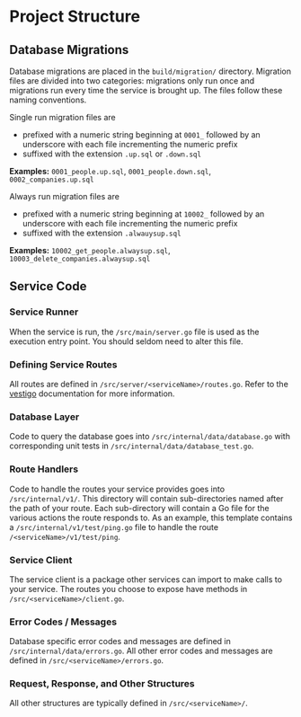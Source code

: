 # Project Structure
## Database Migrations
Database migrations are placed in the `build/migration/` directory. Migration files are divided into two categories:
migrations only run once and migrations run every time the service is brought up. The files follow these naming
conventions.

Single run migration files are
- prefixed with a numeric string beginning at `0001_` followed by an underscore with each file incrementing the numeric
  prefix
- suffixed with the extension `.up.sql` or `.down.sql`

**Examples:** `0001_people.up.sql`, `0001_people.down.sql`, `0002_companies.up.sql`

Always run migration files are
- prefixed with a numeric string beginning at `10002_` followed by an underscore with each file incrementing the numeric
  prefix
- suffixed with the extension `.alwauysup.sql`

**Examples:** `10002_get_people.alwaysup.sql`, `10003_delete_companies.alwaysup.sql`

## Service Code
### Service Runner
When the service is run, the `/src/main/server.go` file is used as the execution entry point. You should seldom need
to alter this file.

### Defining Service Routes
All routes are defined in `/src/server/<serviceName>/routes.go`. Refer to the [vestigo](https://github.com/husobee/vestigo)
documentation for more information.

### Database Layer
Code to query the database goes into `/src/internal/data/database.go` with corresponding unit tests in
`/src/internal/data/database_test.go`.

### Route Handlers
Code to handle the routes your service provides goes into `/src/internal/v1/`. This directory will contain sub-directories
named after the path of your route. Each sub-directory will contain a Go file for the various actions the route responds to.
As an example, this template contains a `/src/internal/v1/test/ping.go` file to handle the route `/<serviceName>/v1/test/ping`.

### Service Client
The service client is a package other services can import to make calls to your service. The routes you choose
to expose have methods in `/src/<serviceName>/client.go`.

### Error Codes / Messages
Database specific error codes and messages are defined in `/src/internal/data/errors.go`. All other error codes and
messages are defined in `/src/<serviceName>/errors.go`.

### Request, Response, and Other Structures
All other structures are typically defined in `/src/<serviceName>/`.
